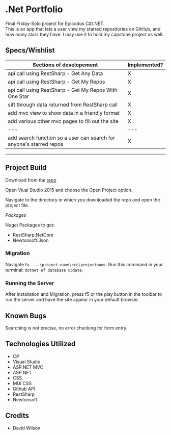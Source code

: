 # .Net Portfolio

Final Friday-Solo project for Epicodus C#/.NET.<br>
This is an app that lets a user view my starred repositories on GitHub, and how many stars they have. I may use it to hold my capstone project as well.

## Specs/Wishlist

| Sections of developement | Implemented? |
|---|---|
| api call using RestSharp - Get Any Data | X |
| api call using RestSharp - Get My Repos | X |
| api call using RestSharp - Get My Repos With One Star | X |
| sift through data returned from RestSharp call | X |
| add mvc view to show data in a friendly format | X |
| add various other mvc pages to fill out the site | X |
| ---|---|
| add search function so a user can search for anyone's starred repos | X |
<hr>

## Project Build

Download from the [repo](https://github.com/GrapeSalad/DotNet-Portfolio)

Open Viual Studio 2015 and choose the Open Project option.

Navigate to the directory in which you downloaded the repo and open the project file.

*Packages*

Nuget Packages to get:
* RestSharp.NetCore
* Newtonsoft.Json

### Migration

Navigate to `....\project-name\src\projectname`.
Run this command in your terminal: `dotnet ef database update`.

### Running the Server

After installation and Migration, press f5 or the play button in the toolbar to run the server and have the site appear in your default browser.

## Known Bugs

Searching is not precise, no error checking for form entry.

## Technologies Utilized

* C#
* Visual Studio
* ASP.NET MVC
* ASP.NET
* CSS
* MUI CSS
* Github API
* RestSharp
* Newtonsoft

## Credits

* David Wilson